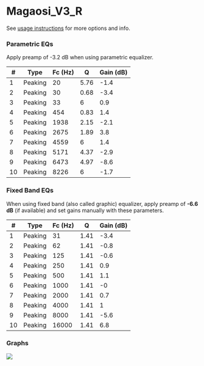 # Magaosi_V3_R
See [usage instructions](https://github.com/jaakkopasanen/AutoEq#usage) for more options and info.

### Parametric EQs
Apply preamp of -3.2 dB when using parametric equalizer.

|   # | Type    |   Fc (Hz) |    Q |   Gain (dB) |
|-----|---------|-----------|------|-------------|
|   1 | Peaking |        20 | 5.76 |        -1.4 |
|   2 | Peaking |        30 | 0.68 |        -3.4 |
|   3 | Peaking |        33 | 6    |         0.9 |
|   4 | Peaking |       454 | 0.83 |         1.4 |
|   5 | Peaking |      1938 | 2.15 |        -2.1 |
|   6 | Peaking |      2675 | 1.89 |         3.8 |
|   7 | Peaking |      4559 | 6    |         1.4 |
|   8 | Peaking |      5171 | 4.37 |        -2.9 |
|   9 | Peaking |      6473 | 4.97 |        -8.6 |
|  10 | Peaking |      8226 | 6    |        -1.7 |

### Fixed Band EQs
When using fixed band (also called graphic) equalizer, apply preamp of **-6.6 dB** (if available) and set gains manually with these parameters.

|   # | Type    |   Fc (Hz) |    Q |   Gain (dB) |
|-----|---------|-----------|------|-------------|
|   1 | Peaking |        31 | 1.41 |        -3.4 |
|   2 | Peaking |        62 | 1.41 |        -0.8 |
|   3 | Peaking |       125 | 1.41 |        -0.6 |
|   4 | Peaking |       250 | 1.41 |         0.9 |
|   5 | Peaking |       500 | 1.41 |         1.1 |
|   6 | Peaking |      1000 | 1.41 |        -0   |
|   7 | Peaking |      2000 | 1.41 |         0.7 |
|   8 | Peaking |      4000 | 1.41 |         1   |
|   9 | Peaking |      8000 | 1.41 |        -5.6 |
|  10 | Peaking |     16000 | 1.41 |         6.8 |

### Graphs
![](./Magaosi_V3_R.png)
